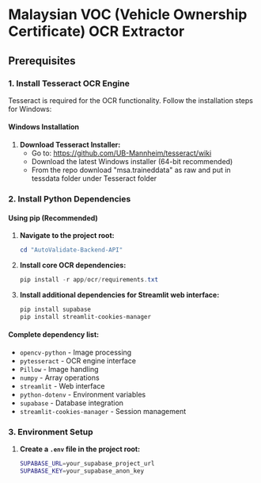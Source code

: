 # Malaysian VOC (Vehicle Ownership Certificate) OCR Extractor

## Prerequisites

### 1. Install Tesseract OCR Engine

Tesseract is required for the OCR functionality. Follow the installation steps for Windows:

#### Windows Installation

1. **Download Tesseract Installer:**
   - Go to: https://github.com/UB-Mannheim/tesseract/wiki
   - Download the latest Windows installer (64-bit recommended)
   - From the repo download "msa.traineddata" as raw and put in tessdata folder under Tesseract folder

### 2. Install Python Dependencies

#### Using pip (Recommended)

1. **Navigate to the project root:**
   ```powershell
   cd "AutoValidate-Backend-API"
   ```

2. **Install core OCR dependencies:**
   ```powershell
   pip install -r app/ocr/requirements.txt
   ```

3. **Install additional dependencies for Streamlit web interface:**
   ```powershell
   pip install supabase
   pip install streamlit-cookies-manager
   ```

#### Complete dependency list:
- `opencv-python` - Image processing
- `pytesseract` - OCR engine interface
- `Pillow` - Image handling
- `numpy` - Array operations
- `streamlit` - Web interface
- `python-dotenv` - Environment variables
- `supabase` - Database integration
- `streamlit-cookies-manager` - Session management

### 3. Environment Setup

1. **Create a `.env` file in the project root:**
   ```bash
   SUPABASE_URL=your_supabase_project_url
   SUPABASE_KEY=your_supabase_anon_key
   ```

